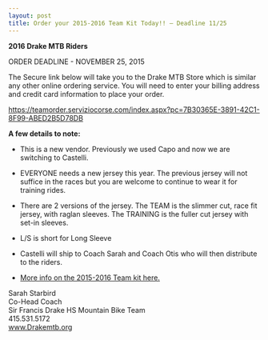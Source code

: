 ```yaml
---
layout: post
title: Order your 2015-2016 Team Kit Today!! – Deadline 11/25
---
```


**2016 Drake MTB Riders**<br>

ORDER DEADLINE - NOVEMBER 25, 2015

The Secure link below will take you to the Drake MTB Store which is similar any other online ordering service. You will need to enter your billing address and credit card information to place your order. 

<https://teamorder.serviziocorse.com/index.aspx?pc=7B30365E-3891-42C1-8F99-ABED2B5D78DB>

**A few details to note:**

* This is a new vendor. Previously we used Capo and now we are switching to Castelli. 
* EVERYONE needs a new jersey this year. The previous jersey will not suffice in the races but you are welcome to continue to wear it for training rides.  
* There are 2 versions of the jersey. The TEAM is the slimmer cut, race fit jersey, with raglan sleeves. The TRAINING is the fuller cut jersey with set-in sleeves. 
* L/S is short for Long Sleeve
* Castelli will ship to Coach Sarah and Coach Otis who will then distribute to the riders. 

* <a href="{{ site.baseurl }}/jersey">More info on the 2015-2016 Team kit here.</a>


Sarah Starbird<br>
Co-Head Coach<br>
Sir Francis Drake HS Mountain Bike Team<br>
415.531.5172<br>
www.Drakemtb.org